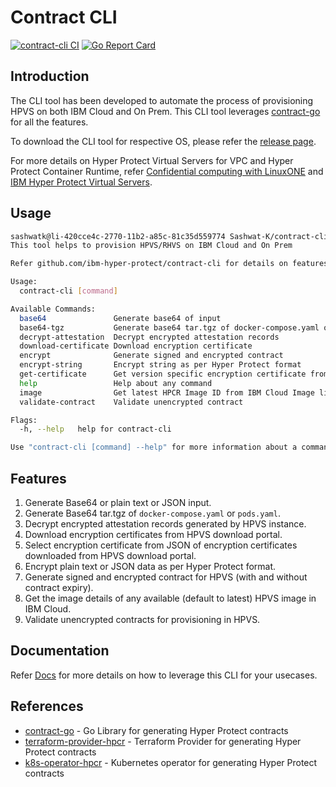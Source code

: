 # Contract CLI

[![contract-cli CI](https://github.com/ibm-hyper-protect/contract-cli/actions/workflows/build.yaml/badge.svg)](https://github.com/ibm-hyper-protect/contract-cli/actions/workflows/build.yaml)
[![Go Report Card](https://goreportcard.com/badge/github.com/ibm-hyper-protect/contract-cli)](https://goreportcard.com/report/ibm-hyper-protect/contract-cli)

## Introduction

The CLI tool has been developed to automate the process of provisioning HPVS on both IBM Cloud and On Prem. This CLI tool leverages [contract-go](https://github.com/ibm-hyper-protect/contract-go) for all the features.

To download the CLI tool for respective OS, please refer the [release page](https://github.com/ibm-hyper-protect/contract-cli/releases). 

For more details on Hyper Protect Virtual Servers for VPC and Hyper Protect Container Runtime, refer [Confidential computing with LinuxONE](https://cloud.ibm.com/docs/vpc?topic=vpc-about-se) and [IBM Hyper Protect Virtual Servers](https://www.ibm.com/docs/en/hpvs/2.2.x).

## Usage

```bash
sashwatk@li-420cce4c-2770-11b2-a85c-81c35d559774 Sashwat-K/contract-cli (main) » ~/Downloads/contract-cli_v1.0.0_linux_amd64 --help           
This tool helps to provision HPVS/RHVS on IBM Cloud and On Prem 

Refer github.com/ibm-hyper-protect/contract-cli for details on features

Usage:
  contract-cli [command]

Available Commands:
  base64               Generate base64 of input
  base64-tgz           Generate base64 tar.tgz of docker-compose.yaml or pods.yaml
  decrypt-attestation  Decrypt encrypted attestation records
  download-certificate Download encryption certificate
  encrypt              Generate signed and encrypted contract
  encrypt-string       Encrypt string as per Hyper Protect format
  get-certificate      Get version specific encryption certificate from download-certificate JSON ouput
  help                 Help about any command
  image                Get latest HPCR Image ID from IBM Cloud Image list
  validate-contract    Validate unencrypted contract

Flags:
  -h, --help   help for contract-cli

Use "contract-cli [command] --help" for more information about a command.
```

## Features

1. Generate Base64 or plain text or JSON input.
2. Generate Base64 tar.tgz of `docker-compose.yaml` or `pods.yaml`.
3. Decrypt encrypted attestation records generated by HPVS instance.
4. Download encryption certificates from HPVS download portal.
5. Select encryption certificate from JSON of encryption certificates downloaded from HPVS download portal.
6. Encrypt plain text or JSON data as per Hyper Protect format.
7. Generate signed and encrypted contract for HPVS (with and without contract expiry).
8. Get the image details of any available (default to latest) HPVS image in IBM Cloud.
9. Validate unencrypted contracts for provisioning in HPVS. 

## Documentation

Refer [Docs](docs/README.md) for more details on how to leverage this CLI for your usecases.

## References

- [contract-go](https://github.com/ibm-hyper-protect/contract-go) - Go Library for generating Hyper Protect contracts
- [terraform-provider-hpcr](https://github.com/ibm-hyper-protect/terraform-provider-hpcr) - Terraform Provider for generating Hyper Protect contracts
- [k8s-operator-hpcr](https://github.com/ibm-hyper-protect/k8s-operator-hpcr) - Kubernetes operator for generating Hyper Protect contracts
